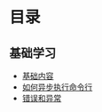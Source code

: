 # 目录

## 基础学习
* [基础内容](https://github.com/zhangchao1/learnNotes/blob/master/php/base.md)
* [如何异步执行命令行](https://github.com/zhangchao1/learnNotes/blob/master/php/async.md)
* [错误和异常](https://github.com/zhangchao1/learnNotes/blob/master/php/错误异常处理.md)